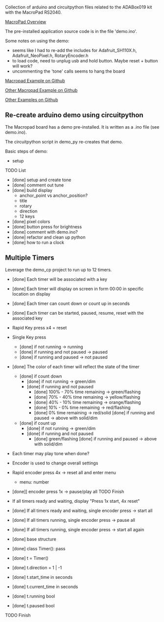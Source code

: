 
Collection of arduino and circuitpython files related to the ADABox019 kit with the MacroPad RS2040.

[MacroPad Overview](https://learn.adafruit.com/adafruit-macropad-rp2040/overview)

The pre-installed application source code is in the file 'demo.ino'.  

Some notes on using the demo:
- seems like I had to re-add the includes for Adafruit_SH110X.h, Adafruit_NeoPixel.h, RotaryEncoder.h
- to load code, need to unplug usb and hold button.  Maybe reset + button will work?
- uncommenting the 'tone' calls seems to hang the board



[Macropad Example on Github](https://github.com/adafruit/Adafruit_Learning_System_Guides/tree/main/Adafruit_MacroPad)

[Other Macropad Example on Github](https://github.com/adafruit/Adafruit_CircuitPython_MacroPad/tree/main/examples)

[Other Examples on Github](https://github.com/adafruit/Adafruit_Learning_System_Guides)


## Re-create arduino demo using circuitpython

The Macropad board has a demo pre-installed.  It is written as a .ino file (see demo.ino).

The circuitpython script in demo_py re-creates that demo.

Basic steps of demo:
- setup 

TODO List
- [done] setup and create tone
- [done] comment out tune
- [done] build display
    - anchor_point vs anchor_position?
    - title
    - rotary
    - direction
    - 12 keys
- [done] pixel colors
- [done] button press for brightness
- [done] comment with demo.ino?
- [done] refactor and clean up python
- [done] how to run a clock

## Multiple Timers

Leverage the demo_cp project to run up to 12 timers.  
- [done] Each timer will be associated with a key
- [done] Each timer will display on screen in form 00:00 in specific location on display
- [done] Each timer can count down or count up in seconds
- [done] Each timer can be started, paused, resume, reset with the associated key
- Rapid Key press x4 = reset
- Single Key press
    - [done] if not running -> running
    - [done] if running and not paused -> paused
    - [done] if running and paused -> not paused
- [done] The color of each timer will reflect the state of the timer
    - [done] if count down
        - [done] if not running -> green/dim
        - [done] if running and not paused
            - [done] 100% - 70% time remaining -> green/flashing
            - [done] 70% - 40% time remaining -> yellow/flashing
            - [done] 40% - 10% time remaining -> orange/flashing
            - [done] 10% - 0% time remaining -> red/flashing
            - [done] 0% time remaining -> red/solid
        [done] if running and paused -> above with solid/dim
    - [done] if count up
        - [done] if not running -> green/dim
        - [done] if running and not paused
            - [done] green/flashing
        [done] if running and paused -> above with solid/dim
- Each timer may play tone when done?
- Encoder is used to change overall settings
- Rapid encoder press 4x -> reset all and enter menu
    - menu: number
- [done]] encoder press 1x -> pause/play all
TODO Finish

- If all timers ready and waiting, display "Press 1x start, 4x reset"
- [done] If all timers ready and waiting, single encoder press -> start all
- [done] If all timers running, single encoder press -> pause all
- [done] If all timers running, single encoder press -> start all again
- [done] base structure
- [done] class Timer(): pass
- [done] t = Timer()
- [done] t.direction = 1 | -1
- [done] t.start_time in seconds
- [done] t.current_time in seconds
- [done] t.running bool
- [done] t.paused bool

TODO Finish